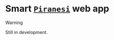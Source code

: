 # Smart [`Piranesi`](https://github.com/gongahkia/piranesi) web app

> [!WARNING]
> Still in development.
